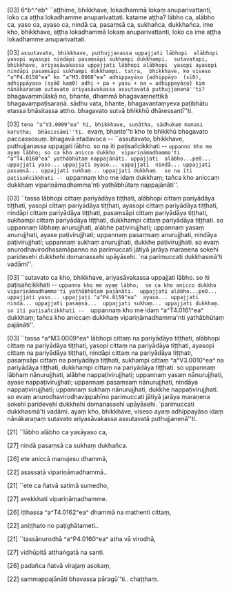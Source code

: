 [03] 6^b^.^eb^ ``aṭṭhime, bhikkhave, lokadhammā lokaṃ  anuparivattanti, loko ca aṭṭha lokadhamme anuparivattati. katame  aṭṭha? lābho ca, alābho ca, yaso ca, ayaso ca, nindā ca,  pasaṃsā ca, sukhañca, dukkhañca. ime kho, bhikkhave, aṭṭha  lokadhammā lokaṃ anuparivattanti, loko ca ime aṭṭha lokadhamme  anuparivattati.

[03] ``assutavato, bhikkhave, puthujjanassa uppajjati lābhopi  alābhopi yasopi ayasopi nindāpi pasaṃsāpi sukhampi dukkhampi.  sutavatopi, bhikkhave, ariyasāvakassa uppajjati lābhopi alābhopi  yasopi ayasopi nindāpi pasaṃsāpi sukhampi dukkhampi. tatra,  bhikkhave, ko viseso ^a^P4.0158^ea^ ko ^a^M3.0008^ea^ adhippayāso {adhippāyo  (sī0), adhippāyaso (syā0 kaṃ0) adhi + pa + yasu + ṇa = adhippayāso} kiṃ  nānākaraṇaṃ sutavato ariyasāvakassa assutavatā puthujjanenā''ti?  ``bhagavaṃmūlakā no, bhante, dhammā bhagavaṃnettikā bhagavaṃpaṭisaraṇā.  sādhu vata, bhante, bhagavantaṃyeva paṭibhātu etassa bhāsitassa attho.  bhagavato sutvā bhikkhū dhāressantī''ti.

[03] ``tena ^a^V3.0009^ea^ hi, bhikkhave, suṇātha, sādhukaṃ manasi karotha;  bhāsissāmī''ti. ``evaṃ, bhante''ti kho te bhikkhū bhagavato  paccassosuṃ. bhagavā etadavoca -- ``assutavato, bhikkhave,  puthujjanassa uppajjati lābho. so na iti paṭisañcikkhati --  `uppanno kho me ayaṃ lābho; so ca kho anicco dukkho  vipariṇāmadhammo'ti ^a^T4.0160^ea^ yathābhūtaṃ nappajānāti. uppajjati  alābho...pe0... uppajjati yaso... uppajjati ayaso... uppajjati  nindā... uppajjati pasaṃsā... uppajjati sukhaṃ... uppajjati dukkhaṃ.  so na iti paṭisañcikkhati -- `uppannaṃ kho me idaṃ dukkhaṃ; tañca  kho aniccaṃ dukkhaṃ vipariṇāmadhamma'nti yathābhūtaṃ nappajānāti''.

[03] ``tassa lābhopi cittaṃ pariyādāya tiṭṭhati, alābhopi cittaṃ  pariyādāya tiṭṭhati, yasopi cittaṃ pariyādāya tiṭṭhati, ayasopi  cittaṃ pariyādāya tiṭṭhati, nindāpi cittaṃ pariyādāya tiṭṭhati,  pasaṃsāpi cittaṃ pariyādāya tiṭṭhati, sukhampi cittaṃ pariyādāya  tiṭṭhati, dukkhampi cittaṃ pariyādāya tiṭṭhati. so uppannaṃ lābhaṃ  anurujjhati, alābhe paṭivirujjhati; uppannaṃ yasaṃ anurujjhati, ayase  paṭivirujjhati; uppannaṃ pasaṃsaṃ anurujjhati, nindāya paṭivirujjhati;  uppannaṃ sukhaṃ anurujjhati, dukkhe paṭivirujjhati. so evaṃ  anurodhavirodhasamāpanno na parimuccati jātiyā jarāya maraṇena  sokehi paridevehi dukkhehi domanassehi upāyāsehi. `na  parimuccati dukkhasmā'ti vadāmi''.

[03] ``sutavato ca kho, bhikkhave, ariyasāvakassa uppajjati  lābho. so iti paṭisañcikkhati -- `uppanno kho me ayaṃ lābho;  so ca kho anicco dukkho vipariṇāmadhammo'ti yathābhūtaṃ pajānāti.  uppajjati alābho...pe0... uppajjati yaso... uppajjati ^a^P4.0159^ea^  ayaso... uppajjati nindā... uppajjati pasaṃsā...  uppajjati sukhaṃ... uppajjati dukkhaṃ. so iti paṭisañcikkhati --  `uppannaṃ kho me idaṃ ^a^T4.0161^ea^ dukkhaṃ; tañca kho aniccaṃ dukkhaṃ  vipariṇāmadhamma'nti yathābhūtaṃ pajānāti''.

[03] ``tassa ^a^M3.0009^ea^ lābhopi cittaṃ na pariyādāya tiṭṭhati, alābhopi  cittaṃ na pariyādāya tiṭṭhati, yasopi cittaṃ na pariyādāya tiṭṭhati,  ayasopi cittaṃ na pariyādāya tiṭṭhati, nindāpi cittaṃ na pariyādāya  tiṭṭhati, pasaṃsāpi cittaṃ na pariyādāya tiṭṭhati, sukhampi cittaṃ  ^a^V3.0010^ea^ na pariyādāya tiṭṭhati, dukkhampi cittaṃ na pariyādāya tiṭṭhati. so  uppannaṃ lābhaṃ nānurujjhati, alābhe nappaṭivirujjhati; uppannaṃ yasaṃ  nānurujjhati, ayase nappaṭivirujjhati; uppannaṃ pasaṃsaṃ nānurujjhati,  nindāya nappaṭivirujjhati; uppannaṃ sukhaṃ nānurujjhati, dukkhe  nappaṭivirujjhati. so evaṃ anurodhavirodhavippahīno parimuccati  jātiyā jarāya maraṇena sokehi paridevehi dukkhehi domanassehi  upāyāsehi. `parimuccati dukkhasmā'ti vadāmi. ayaṃ kho,  bhikkhave, viseso ayaṃ adhippayāso idaṃ nānākaraṇaṃ sutavato  ariyasāvakassa assutavatā puthujjanenā''ti.

[21] ``lābho alābho ca yasāyaso ca,

[27] nindā pasaṃsā ca sukhaṃ dukhañca.

[26] ete aniccā manujesu dhammā,

[22] asassatā vipariṇāmadhammā..

[21] ``ete ca ñatvā satimā sumedho,

[27] avekkhati vipariṇāmadhamme.

[26] iṭṭhassa ^a^T4.0162^ea^ dhammā na mathenti cittaṃ,

[22] aniṭṭhato no paṭighātameti..

[21] ``tassānurodhā ^a^P4.0160^ea^ atha vā virodhā,

[27] vidhūpitā atthaṅgatā na santi.

[26] padañca ñatvā virajaṃ asokaṃ,

[22] sammappajānāti bhavassa pāragū''ti.. chaṭṭhaṃ.